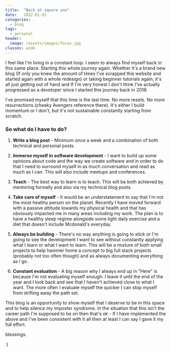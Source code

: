 ```yaml
---
title:  "Back at square one"
date:   2022-01-01
categories:
  - blog
tags:
  - personal
header:
  image: /assets/images/focus.jpg
classes: wide
---
```


I feel like I'm living in a constant loop. I seem to always find myself back in this same place. Starting this whole journey again. Whether it's a brand new blog (If only you knew the amount of times I've scrapped this website and started again with a whole redesign) or taking beginner tutorials again, it's all just getting out of hand and If I'm very honest I don't think I've actually progressed as a developer since I started this journey back in 2018. 

I've promised myself that this time is the last time. No more resets. No more resurrections (cheeky Avengers reference there). It's either I build momentum or I don't, but it's not sustainable constantly starting from scratch. 

### So what do I have to do?

1. **Write a blog post** - Minimum once a week and a combination of both technical and personal posts. 

1. **Immerse myself in software development** - I want to build up some opinions about code and the way we create software and in order to do that I need to surround myself in as much conversation and read as much as I can. This will also include meetups and conferences. 

1. **Teach** - The best way to learn is to teach. This will be both achieved by mentoring formally and also via my technical blog posts. 

1. **Take care of myself** - It would be an understatement to say that I'm not the most healthy person on the planet. Recently I have moved forward with a passive attitude towards my physical health and that has obviously impacted me in many areas including my work. The plan is to have a healthy sleep regime alongside some light daily exercise and a diet that doesn't include Mcdonald's everyday. 

1. **Always be building** - There's no way anything is going to stick or I'm going to see the development I want to see without constantly applying what I learn or what I want to learn. This will be a mixture of both small projects to help hammer home a concept to big full stack projects (probably not too often though) and as always documenting everything as I go.

1. **Constant evaluation** - A big reason why I always end up in "Here" is because I'm not evaluating myself enough. I leave it until the end of the year and I look back and see that I haven't achieved close to what I want. The more often I evaluate myself the quicker I can stop myself from drifting away the path set. 


This blog is an opportunity to show myself that I deserve to be in this space and to help silence my imposter syndrome. In the situation that this isn't the career path I'm supposed to be on then that's ok - If I have implemented the above and I've been consistent with it all then at least I can say I gave it my full effort. 


blessings.

:)

